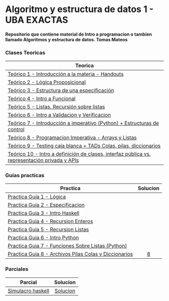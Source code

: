 # Algoritmo y estructura de datos 1 - UBA EXACTAS 
#### Repositorio que contiene material de Intro a programacion o tambien llamado Algoritmos y estructura de datos. Tomas Mateos

### Clases Teoricas
| Teorica |      
| ------------- |  
|[Teórico 1 - Introducción a la materia - Handouts](https://github.com/tomiteos/AlgoDatos-1-TMateos/blob/main/Teorico/Te%C3%B3rico%201%20-%20Introducci%C3%B3n%20a%20la%20materia%20-%20Handouts.pdf)|
|[Teórico 2 - Lógica Proposicional](https://github.com/tomiteos/AlgoDatos-1-TMateos/blob/main/Teorico/Te%C3%B3rico%202%20-%20L%C3%B3gica%20Proposicional.pdf)|
|[Teórico 3 - Estructura de una especificación](https://github.com/tomiteos/AlgoDatos-1-TMateos/blob/main/Teorico/Te%C3%B3rico%203%20-%20Estructura%20de%20una%20especificaci%C3%B3n%20-%20Versi%C3%B3n%20p%20imprimir.pdf)|
|[Teórico 4 - Intro a Funcional](https://github.com/tomiteos/AlgoDatos-1-TMateos/blob/main/Teorico/Te%C3%B3rico%204%20-%20Intro%20a%20Funcional%201.pdf)|
|[Teórico 5 - Listas. Recursión sobre listas](https://github.com/tomiteos/AlgoDatos-1-TMateos/blob/main/Teorico/Te%C3%B3rico%205%20-%20Listas.%20Recursi%C3%B3n%20sobre%20listas%20-%20Versi%C3%B3n%20para%20imprimir.pdf)|
|[Teórico 6 - Intro a Validacion y Verificacion](https://github.com/tomiteos/AlgoDatos-1-TMateos/blob/main/Teorico/Te%C3%B3rico%206%20-%20Intro%20a%20Validacion%20y%20Verificacion.pdf)|
|[Teórico 7 - Introducción a imperativo (Python) + Estructuras de control](https://github.com/tomiteos/AlgoDatos-1-TMateos/blob/main/Teorico/Te%C3%B3rico%207%20-%20Introducci%C3%B3n%20a%20imperativo%20(Python)%20%2B%20Estructuras%20de%20control.pdf)|
|[Teórico 8 - Programacion Imperativa - Arrays y Listas](https://github.com/tomiteos/AlgoDatos-1-TMateos/blob/main/Teorico/Te%C3%B3rico%208%20-%20Programacion%20Imperativa%20-%20Arrays%20y%20Listas.pdf)|
|[Teórico 9 - Testing caja blanca + TADs Colas, pilas, diccionarios](https://github.com/tomiteos/AlgoDatos-1-TMateos/blob/main/Teorico/Te%C3%B3rico%209%20-%20Testing%20caja%20blanca%20%2B%20TADs%20Colas%2C%20pilas%2C%20diccionarios.pdf)|
|[Teórico 10 - Intro a definición de clases, interfaz pública vs. representación privada y APIs](https://github.com/tomiteos/AlgoDatos-1-TMateos/blob/main/Teorico/Te%C3%B3rico%2010%20-%20Intro%20a%20definici%C3%B3n%20de%20clases%2C%20interfaz%20p%C3%BAblica%20vs.%20representaci%C3%B3n%20privada%20y%20APIs.pdf)|



### Guias practicas
| Practica       | Solucion     |
| -------------  |:-------------:| 
| [Practica Guía 1 - Lógica](https://github.com/tomiteos/AlgoDatos-1-TMateos/blob/main/Practicas/Practica%20Gu%C3%ADa%201%20-%20L%C3%B3gica.pdf)|          | 
| [Practica Guia 2 - Especificacion](https://github.com/tomiteos/AlgoDatos-1-TMateos/blob/main/Practicas/Practica%20Guia%202%20-%20Especificacion.pdf)|          | 
| [Practica Guia 3 - Intro Haskell](https://github.com/tomiteos/AlgoDatos-1-TMateos/blob/main/Practicas/Practica%20Guia%203%20-%20Intro%20Haskell.pdf)|         |
| [Practica Guia 4 - Recursion Enteros](https://github.com/tomiteos/AlgoDatos-1-TMateos/blob/main/Practicas/Practica%20Guia%204%20-%20Recursion%20Enteros.pdf)|          | 
| [Practica Guia 5 - Recursion Listas](https://github.com/tomiteos/AlgoDatos-1-TMateos/blob/main/Practicas/Practica%20Guia%205%20-%20Recursion%20Listas.pdf)|          | 
| [Practica Guia 6 - Intro Python](https://github.com/tomiteos/AlgoDatos-1-TMateos/blob/main/Practicas/Practica%20Guia%206%20-%20Intro%20Python.pdf)|         | 
| [Practica Guia 7 - Funciones Sobre Listas (Python)](https://github.com/tomiteos/AlgoDatos-1-TMateos/blob/main/Practicas/Practica%20Guia%207%20-%20Funciones%20Sobre%20Listas%20(Python).pdf)|         |
|[Practica Guia 8 - Archivos Pilas Colas y Diccionarios](https://github.com/tomiteos/AlgoDatos-1-TMateos/blob/main/Practicas/Practica%20Guia%208%20-%20Archivos%20Pilas%20Colas%20y%20Diccionarios.pdf)|[8](https://github.com/tomiteos/AlgoDatos-1-TMateos/tree/main/Solucion%20Practicas/Practica%208)|

### Parciales
| Parcial      | Solucion     |
| -------------  |:-------------:|
| [Simulacro haskell](https://github.com/tomiteos/AlgoDatos-1-TMateos/blob/main/Simulacro/Simulacro%20Parcial%20Haskell.pdf) |  [Solucion](https://github.com/tomiteos/AlgoDatos-1-TMateos/blob/main/Parciales/Solucion%20haskell.hs.txt)|
